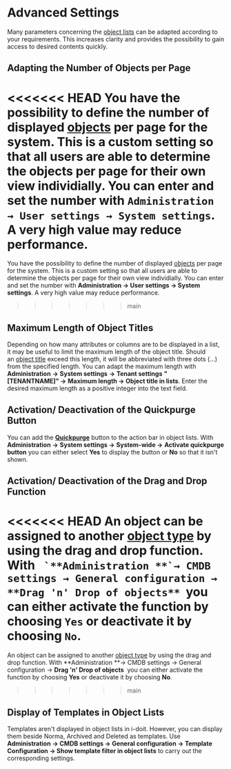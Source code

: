 # Advanced Settings

Many parameters concerning the [object lists](./index.md) can be adapted according to your requirements. This increases clarity and provides the possibility to gain access to desired contents quickly.

Adapting the Number of Objects per Page
---------------------------------------

<<<<<<< HEAD
You have the possibility to define the number of displayed [objects](../../basics/structure-of-the-it-documentation.md) per page for the system. This is a custom setting so that all users are able to determine the objects per page for their own view individially. You can enter and set the number with **`Administration → User settings → System settings`**. A very high value may reduce performance.
=======
You have the possibility to define the number of displayed [objects](../structure-of-the-it-documentation.md) per page for the system. This is a custom setting so that all users are able to determine the objects per page for their own view individially. You can enter and set the number with **Administration → User settings → System settings**. A very high value may reduce performance.
>>>>>>> main

Maximum Length of Object Titles
-------------------------------

Depending on how many attributes or columns are to be displayed in a list, it may be useful to limit the maximum length of the object title. Should an [object title](../unique-references.md) exceed this length, it will be abbreviated with three dots (...) from the specified length. You can adapt the maximum length with **Administration** **→** **System settings** **→** **Tenant settings** **"[TENANTNAME]" →** **Maximum length → **Object title in lists****. Enter the desired maximum length as a positive integer into the text field.

Activation/ Deactivation of the Quickpurge Button
-------------------------------------------------

You can add the [**Quickpurge**](../life-and-documentation-cycle.md) button to the action bar in object lists. With **Administration** **→** **System settings →** **System-wide →** **Activate quickpurge button** you can either select **Yes** to display the button or **No** so that it isn't shown.

Activation/ Deactivation of the Drag and Drop Function
------------------------------------------------------

<<<<<<< HEAD
An object can be assigned to another [object type](../../basics/structure-of-the-it-documentation.md) by using the drag and drop function. With **`` `**Administration **`→ CMDB settings → General configuration → **Drag 'n' Drop of objects**``**  you can either activate the function by choosing **`Yes`** or deactivate it by choosing **`No`**.
=======
An object can be assigned to another [object type](../structure-of-the-it-documentation.md) by using the drag and drop function. With **Administration **→ CMDB settings → General configuration → **Drag 'n' Drop of objects**  you can either activate the function by choosing **Yes** or deactivate it by choosing **No**.
>>>>>>> main

Display of Templates in Object Lists
------------------------------------

Templates aren't displayed in object lists in i-doit. However, you can display them beside Norma, Archived and Deleted as templates. Use **Administration** **→ CMDB settings → General configuration → **Template Configuration → Show t**emplate filter in object lists** to carry out the corresponding settings.